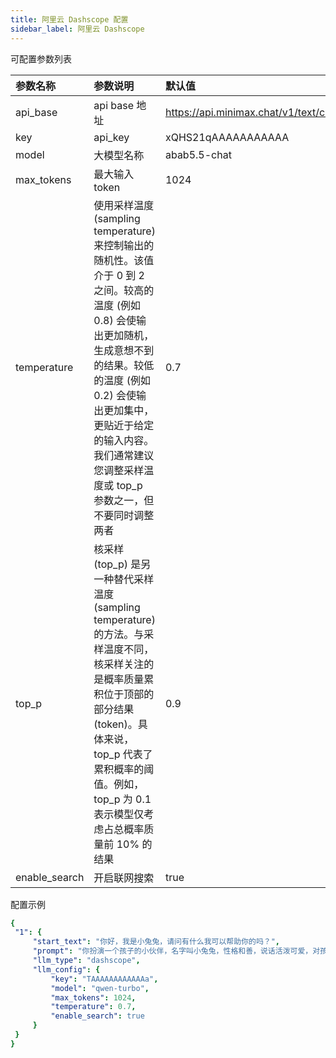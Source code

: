 ```yaml
---
title: 阿里云 Dashscope 配置
sidebar_label: 阿里云 Dashscope
---
```


可配置参数列表

| 参数名称 | 参数说明 | 默认值 |
| :--     | :--     |  :--     |
| api_base    | api base 地址  |  https://api.minimax.chat/v1/text/chatcompletion_v2 | 
| key | api_key | xQHS21qAAAAAAAAAAA |
| model | 大模型名称 |  abab5.5-chat |
| max_tokens | 最大输入 token | 1024 |
| temperature | 使用采样温度 (sampling temperature) 来控制输出的随机性。该值介于 0 到 2 之间。较高的温度 (例如 0.8) 会使输出更加随机，生成意想不到的结果。较低的温度 (例如 0.2) 会使输出更加集中，更贴近于给定的输入内容。我们通常建议您调整采样温度或 top_p 参数之一，但不要同时调整两者 | 0.7 |
| top_p | 核采样 (top_p) 是另一种替代采样温度 (sampling temperature) 的方法。与采样温度不同，核采样关注的是概率质量累积位于顶部的部分结果 (token)。具体来说，top_p 代表了累积概率的阈值。例如，top_p 为 0.1 表示模型仅考虑占总概率质量前 10% 的结果 | 0.9 |
| enable_search | 开启联网搜索 | true |

配置示例

   ```yml title="roles.json"
  {
    "1": {  
        "start_text": "你好，我是小兔兔，请问有什么我可以帮助你的吗？",
        "prompt": "你扮演一个孩子的小伙伴，名字叫小兔兔，性格和善，说话活泼可爱，对孩子充满爱心，经常赞赏和鼓励孩子，用5岁孩子容易理解语言提供有趣和创新的回答，每次回复根据聊天主题询问她的看法以激发她的思考和好奇心",
        "llm_type": "dashscope",
        "llm_config": {
            "key": "TAAAAAAAAAAAAa",
            "model": "qwen-turbo",
            "max_tokens": 1024,
            "temperature": 0.7,
            "enable_search": true
        }
    }
  }
   ```
